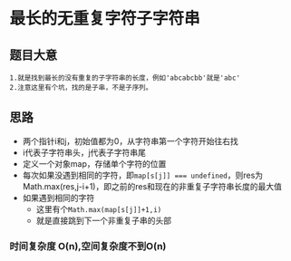 # 最长的无重复字符子字符串

## 题目大意
    1.就是找到最长的没有重复的子字符串的长度，例如'abcabcbb'就是'abc'
    2.注意这里有个坑，找的是子串，不是子序列。

## 思路
* 两个指针i和j，初始值都为0，从字符串第一个字符开始往右找
* i代表子字符串头，j代表子字符串尾
* 定义一个对象map，存储单个字符的位置
* 每次如果没遇到相同的字符，即```map[s[j]] === undefined```，则res为Math.max(res,j-i+1)，即之前的res和现在的非重复子字符串长度的最大值
* 如果遇到相同的字符
    - 这里有个```Math.max(map[s[j]]+1,i)```
    - 就是直接跳到下一个非重复子串的头部

### 时间复杂度 O(n),空间复杂度不到O(n)

